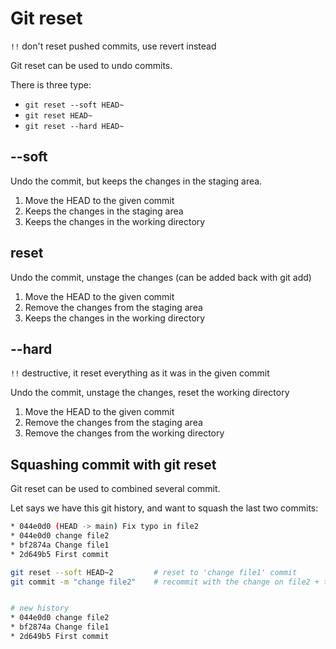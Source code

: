 # Git reset

`!!` don't reset pushed commits, use revert instead

Git reset can be used to undo commits.

There is three type:

- `git reset --soft HEAD~`
- `git reset HEAD~`
- `git reset --hard HEAD~`

## --soft

Undo the commit, but keeps the changes in the staging area.

1. Move the HEAD to the given commit
2. Keeps the changes in the staging area
3. Keeps the changes in the working directory

## reset

Undo the commit, unstage the changes (can be added back with git add)

1. Move the HEAD to the given commit
2. Remove the changes from the staging area
3. Keeps the changes in the working directory

## --hard

`!!` destructive, it reset everything as it was in the given commit

Undo the commit, unstage the changes, reset the working directory

1. Move the HEAD to the given commit
2. Remove the changes from the staging area
3. Remove the changes from the working directory

## Squashing commit with git reset

Git reset can be used to combined several commit.

Let says we have this git history, and want to squash the last two commits:

```bash
* 044e0d0 (HEAD -> main) Fix typo in file2
* 044e0d0 change file2
* bf2874a Change file1
* 2d649b5 First commit

git reset --soft HEAD~2         # reset to 'change file1' commit
git commit -m "change file2"    # recommit with the change on file2 + the typo fix


# new history
* 044e0d0 change file2
* bf2874a Change file1
* 2d649b5 First commit

```
